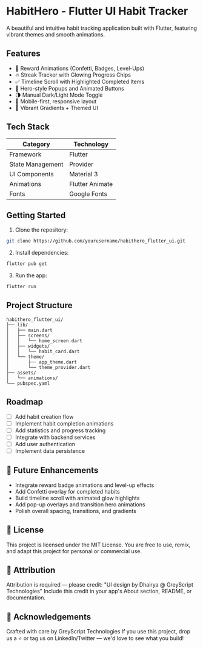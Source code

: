 # HabitHero - Flutter UI Habit Tracker

A beautiful and intuitive habit tracking application built with Flutter, featuring vibrant themes and smooth animations.

## Features

- 🎉 Reward Animations (Confetti, Badges, Level-Ups)
- 🔥 Streak Tracker with Glowing Progress Chips
- ✅ Timeline Scroll with Highlighted Completed Items
- 🦸 Hero-style Popups and Animated Buttons
- 🌗 Manual Dark/Light Mode Toggle
- 📱 Mobile-first, responsive layout
- 🎨 Vibrant Gradients + Themed UI

## Tech Stack

| Category       | Technology           |
|----------------|----------------------|
| Framework      | Flutter             |
| State Management| Provider           |
| UI Components  | Material 3          |
| Animations     | Flutter Animate     |
| Fonts          | Google Fonts        |

## Getting Started

1. Clone the repository:
```bash
git clone https://github.com/yourusername/habithero_flutter_ui.git
```

2. Install dependencies:
```bash
flutter pub get
```

3. Run the app:
```bash
flutter run
```

## Project Structure

```
habithero_flutter_ui/
├── lib/
│   ├── main.dart
│   ├── screens/
│   │   └── home_screen.dart
│   ├── widgets/
│   │   └── habit_card.dart
│   └── theme/
│       ├── app_theme.dart
│       └── theme_provider.dart
├── assets/
│   └── animations/
└── pubspec.yaml
```

## Roadmap

- [ ] Add habit creation flow
- [ ] Implement habit completion animations
- [ ] Add statistics and progress tracking
- [ ] Integrate with backend services
- [ ] Add user authentication
- [ ] Implement data persistence

## 🚀 Future Enhancements

- Integrate reward badge animations and level-up effects
- Add Confetti overlay for completed habits
- Build timeline scroll with animated glow highlights
- Add pop-up overlays and transition hero animations
- Polish overall spacing, transitions, and gradients

## 📄 License

This project is licensed under the MIT License.
You are free to use, remix, and adapt this project for personal or commercial use.

## 📝 Attribution

Attribution is required — please credit:
"UI design by Dhairya @ GreyScript Technologies"
Include this credit in your app's About section, README, or documentation.

## 🙌 Acknowledgements

Crafted with care by GreyScript Technologies
If you use this project, drop us a ⭐ or tag us on LinkedIn/Twitter — we'd love to see what you build! 